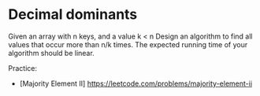 # Decimal dominants

Given an array with n keys, and a value k < n
Design an algorithm to find all values that occur more than n/k times.
The expected running time of your algorithm should be linear.

Practice:

- [Majority Element II] https://leetcode.com/problems/majority-element-ii
